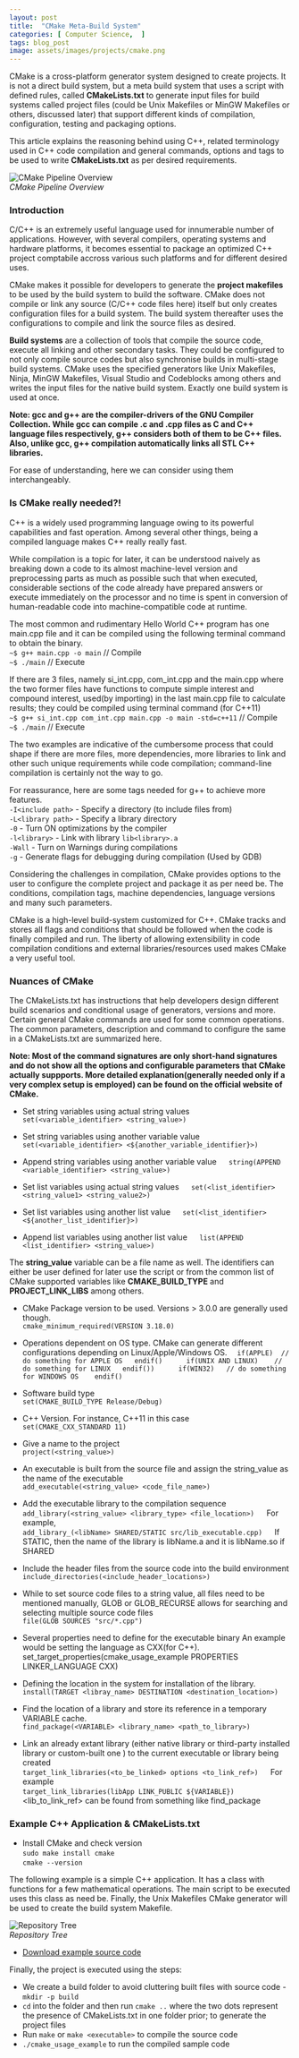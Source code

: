 ```yaml
---
layout: post
title:  "CMake Meta-Build System"
categories: [ Computer Science,  ]
tags: blog_post
image: assets/images/projects/cmake.png
---
```

CMake is a cross-platform generator system designed to create projects. It is not a direct build system, but a meta build system that uses a script with defined rules, called **CMakeLists.txt** to generate input files for build systems called project files (could be Unix Makefiles or MinGW Makefiles or others, discussed later) that support different kinds of compilation, configuration, testing and packaging options. 

This article explains the reasoning behind using C++, related terminology used in C++ code compilation and general commands, options and tags to be used to write **CMakeLists.txt** as per desired requirements.

![CMake Pipeline Overview]({{site.baseurl}}/assets/images/cmake/cmake.png )<br> *CMake Pipeline Overview*

### Introduction

C/C++ is an extremely useful language used for innumerable number of applications. However, with several compilers, operating systems and hardware platforms, it becomes essential to package an optimized C++ project comptabile accross various such platforms and for different desired uses. 

CMake makes it possible for developers to generate the **project makefiles** to be used by the build system to build the software. CMake does not compile or link any source (C/C++ code files here) itself but only creates configuration files for a build system. The build system thereafter uses the configurations to compile and link the source files as desired. 

**Build systems** are a collection of tools that compile the source code, execute all linking and other secondary tasks. They could be configured to not only compile source codes but also synchronise builds in multi-stage build systems. CMake uses the specified generators like Unix Makefiles, Ninja, MinGW Makefiles, Visual Studio and Codeblocks among others and writes the input files for the native build system. Exactly one build system is used at once. 

**Note: gcc and g++ are the compiler-drivers of the GNU Compiler Collection. While gcc can compile .c and .cpp files as C and C++ language files respectively, g++ considers both of them to be C++ files. Also, unlike gcc, g++ compilation automatically links all STL C++ libraries.** 

For ease of understanding, here we can consider using them interchangeably.

### Is CMake really needed?!

C++ is a widely used programming language owing to its powerful capabilities and fast operation. Among several other things, being a compiled language makes C++ really really fast. 

While compilation is a topic for later, it can be understood naively as breaking down a code to its almost machine-level version and preprocessing parts as much as possible such that when executed, considerable sections of the code already have prepared answers or execute immediately on the processor and no time is spent in conversion of human-readable code into machine-compatible code at runtime. 

The most common and rudimentary Hello World C++ program has one main.cpp file and it can be compiled using the following terminal command to obtain the binary.
<br>`~$ g++ main.cpp -o main` // Compile 
<br> `~$ ./main` // Execute 

If there are 3 files, namely si_int.cpp, com_int.cpp and the main.cpp where the two former files have functions to compute simple interest and compound interest, used(by importing) in the last main.cpp file to calculate results; they could be compiled using terminal command (for C++11) 
<br> `~$ g++ si_int.cpp com_int.cpp main.cpp -o main -std=c++11` // Compile 
<br> `~$ ./main` // Execute 

The two examples are indicative of the cumbersome process that could shape if there are more files, more dependencies, more libraries to link and other such unique requirements while code compilation; command-line compilation is certainly not the way to go. 

For reassurance, here are some tags needed for g++ to achieve more features.   
<br> `-I<include path>` - Specify a directory (to include files from)   
<br> `-L<library path>` - Specify a library directory   
<br> `-0` - Turn ON optimizations by the compiler   
<br> `-l<library>` - Link with library `lib<library>.a` 
<br> `-Wall` - Turn on Warnings during compilations   
<br> `-g` - Generate flags for debugging during compilation (Used by GDB)   

Considering the challenges in compilation, CMake provides options to the user to configure the complete project and package it as per need be. The conditions, compilation tags, machine dependencies, language versions and many such parameters. 

CMake is a high-level build-system customized for C++. CMake tracks and stores all flags and conditions that should be followed when the code is finally compiled and run. The liberty of allowing extensibility in code compilation conditions and external libraries/resources used makes CMake a very useful tool.

### Nuances of CMake

The CMakeLists.txt has instructions that help developers design different build scenarios and conditional usage of generators, versions and more. Certain general CMake commands are used for some common operations. 
The common parameters, description and command to configure the same in a CMakeLists.txt are summarized here. 

**Note: Most of the command signatures are only short-hand signatures and do not show all the options and configurable parameters that CMake actually suppports. More detailed explanation(generally needed only if a very complex setup is employed) can be found on the official website of CMake.** 

* Set string variables using actual string values 
  `set(<variable_identifier> <string_value>)`

* Set string variables using another variable value 
  `set(<variable_identifier> <${another_variable_identifier}>)`

* Append string variables using another variable value 
  `string(APPEND <variable_identifier> <string_value>)`

* Set list variables using actual string values 
  `set(<list_identifier> <string_value1> <string_value2>)`

* Set list variables using another list value 
  `set(<list_identifier> <${another_list_identifier}>)`

* Append list variables using another list value 
  `list(APPEND <list_identifier> <string_value>)`

The **string_value** variable can be a file name as well. The identifiers can either be user defined for later use the script or from the common list of CMake supported variables like **CMAKE_BUILD_TYPE** and **PROJECT_LINK_LIBS** among others. 

* CMake Package version to be used. Versions > 3.0.0 are generally used though. 
  <br>`cmake_minimum_required(VERSION 3.18.0)`

* Operations dependent on OS type. CMake can generate different configurations depending on Linux/Apple/Windows OS. 
 `if(APPLE)
 // do something for APPLE OS
  endif()
  
  if(UNIX AND LINUX) 
  // do something for LINUX
  endif())
  
  if(WIN32)
  // do something for WINDOWS OS 
  endif()`

* Software build type
<br> `set(CMAKE_BUILD_TYPE Release/Debug)`

* C++ Version. For instance, C++11 in this case 
<br> `set(CMAKE_CXX_STANDARD 11)`

* Give a name to the project
<br>`project(<string_value>)`

* An executable is built from the source file and assign the string_value as the name of the executable
<br>`add_executable(<string_value> <code_file_name>)`

* Add the executable library to the compilation sequence
<br>`add_library(<string_value> <library_type> <file_location>)`
  For example, 
<br>`add_library_(<libName> SHARED/STATIC src/lib_executable.cpp)`
  If STATIC, then the name of the library is libName.a and it is libName.so if SHARED 

* Include the header files from the source code into the build environment 
<br>`include_directories(<include_header_locations>)`

* While to set source code files to a string value, all files need to be mentioned manually, GLOB or GLOB_RECURSE allows for searching and selecting multiple source code files
<br>`file(GLOB SOURCES "src/*.cpp")`

* Several properties need to define for the executable binary
An example would be setting the language as CXX(for C++).   set_target_properties(cmake_usage_example PROPERTIES LINKER_LANGUAGE CXX) 

* Defining the location in the system for installation of the library.
 <br> `install(TARGET <libray_name> DESTINATION <destination_location>)` 

* Find the location of a library and store its reference in a temporary VARIABLE cache. 
<br>`find_package(<VARIABLE> <library_name> <path_to_library>)` 

* Link an already extant library (either native library or third-party installed library or custom-built one ) to the current executable or library being created 
  <br>`target_link_libraries(<to_be_linked> options <to_link_ref>)` 
  For example 
 <br> `target_link_libraries(libApp LINK_PUBLIC ${VARIABLE})` 
  <lib_to_link_ref> can be found from something like find_package

### Example C++ Application & CMakeLists.txt

* Install CMake and check version
<br>`sudo make install cmake`
<br>`cmake --version`

The following example is a simple C++ application. It has a class with functions for a few mathematical operations. The main script to be executed uses this class as need be. Finally, the Unix Makefiles CMake generator will be used to create the build system Makefile. 

![Repository Tree]({{site.baseurl}}/assets/images/cmake/tree.png )<br> *Repository Tree*

* [Download example source code]({{site.baseurl}}/assets/images/cmake/cpp-cmake-example.zip)

Finally, the project is executed using the steps:

* We create a build folder to avoid cluttering built files with source code - `mkdir -p build`
* `cd` into the folder and then run ``cmake ..`` where the two dots represent the presence of CMakeLists.txt in one folder prior; to generate the project files
* Run `make` or `make <executable>` to compile the source code
* `./cmake_usage_example` to run the compiled sample code